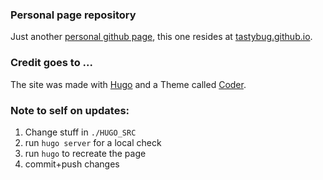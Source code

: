 ### Personal page repository

Just another [personal github page](https://pages.github.com/), this one resides at [tastybug.github.io](http://tastybug.github.io).

### Credit goes to ...

The site was made with [Hugo](https://gohugo.io/) and a Theme called [Coder](https://github.com/luizdepra/hugo-coder/).

### Note to self on updates:

1) Change stuff in `./HUGO_SRC`
1) run `hugo server` for a local check
1) run `hugo` to recreate the page 
1) commit+push changes
